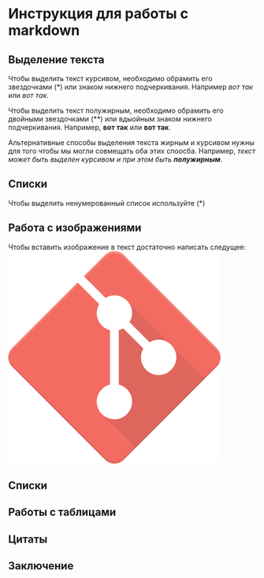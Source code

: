 # Инструкция для работы с markdown

## Выделение текста

Чтобы выделить текст курсивом, необходимо обрамить его звездочками (*) или знаком нижнего подчеркивания. Например *вот так* или _вот так_.

Чтобы выделить текст полужирным, необходимо обрамить его двойными звездочками (**) или вдыойным знаком нижнего подчеркивания.
Например, **вот так** или __вот так__.

Альтернативные способы выделения текста жирным и курсивом нужны для того чтобы мы могли совмещать оба этих споосба. Например, _текст может быть выделен курсивом и при этом быть **полужирным**_.

## Списки

Чтобы выделить ненумерованный список используйте (*)

## Работа c изображениями

Чтобы вставить изображение в текст достаточно написать следущее:
![Лого git!](media/git%20logo.png)

## Списки

## Работы с таблицами

## Цитаты

## Заключение